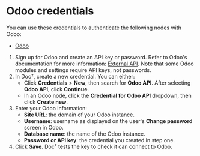 # Odoo credentials

You can use these credentials to authenticate the following nodes with Odoo:

- [Odoo](/workflow/integrations/nodes/n8n-nodes-base.odoo/)

1. Sign up for Odoo and create an API key or password. Refer to Odoo's documentation for more information: [External API](https://www.odoo.com/documentation/15.0/developer/misc/api/odoo.html). Note that some Odoo modules and settings require API keys, not passwords.
2. In Doc², create a new credential. You can either:
    * Click **Credentials** > **New**, then search for **Odoo API**. After selecting **Odoo API**, click **Continue**.
    * In an Odoo node, click the **Credential for Odoo API** dropdown, then click **Create new**.
3. Enter your Odoo information:
    * **Site URL**: the domain of your Odoo instance.
    * **Username**: username as displayed on the user's **Change password** screen in Odoo.
    * **Database name**: the name of the Odoo instance.
    * **Password or API key**: the credential you created in step one.
4. Click **Save**. Doc² tests the key to check it can connect to Odoo.

